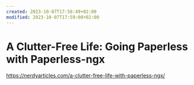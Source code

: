 ```yaml
---
created: 2023-10-07T17:58:49+02:00
modified: 2023-10-07T17:59:00+02:00
---
```


# A Clutter-Free Life: Going Paperless with Paperless-ngx

https://nerdyarticles.com/a-clutter-free-life-with-paperless-ngx/
